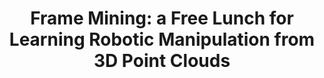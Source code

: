 ---
layout: post
title:  "Frame Mining: a Free Lunch for Learning Robotic Manipulation from 3D Point Clouds"
image: /images/frame_mining_teaser.png
categories: research
authors: "Minghua Liu*, <strong>Xuanlin Li*</strong>, Zhan Ling*, Yangyan Li, Hao Su"
venue: Conference on Robot Learning (CoRL) 2022
arxiv: https://arxiv.org/pdf/2210.07442.pdf
website: https://colin97.github.io/FrameMining/
code: https://github.com/xuanlinli17/corl_22_frame_mining
video: https://www.youtube.com/watch?v=bLg-YOFvPOc
---